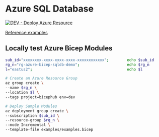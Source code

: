 # Azure SQL Database

[![DEV - Deploy Azure Resource](https://github.com/ArtiomLK/azure-bicep-sqldb/actions/workflows/dev.orchestrator.yml/badge.svg?branch=main&event=push)](https://github.com/ArtiomLK/azure-bicep-sqldb/actions/workflows/dev.orchestrator.yml)

[Reference examples][1]

## Locally test Azure Bicep Modules

```bash
sub_id="xxxxxxxx-xxxx-xxxx-xxxx-xxxxxxxxxxxx";        echo $sub_id
rg_n="rg-azure-bicep-sqldb-demo";                     echo $rg_n
l="eastus2";                                          echo $l

# Create an Azure Resource Group
az group create \
--name $rg_n \
--location $l \
--tags project=bicephub env=dev

# Deploy Sample Modules
az deployment group create \
--subscription $sub_id \
--resource-group $rg_n \
--mode Incremental \
--template-file examples/examples.bicep
```

[1]: ./examples/examples.bicep
